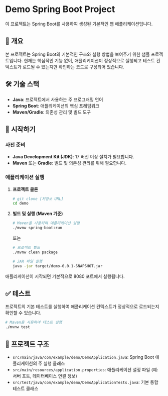# Demo Spring Boot Project

이 프로젝트는 Spring Boot를 사용하여 생성된 기본적인 웹 애플리케이션입니다.

## 📝 개요

본 프로젝트는 Spring Boot의 기본적인 구조와 실행 방법을 보여주기 위한 샘플 프로젝트입니다. 현재는 핵심적인 기능 없이, 애플리케이션이 정상적으로 실행되고 테스트 컨텍스트가 로드될 수 있는지만 확인하는 코드로 구성되어 있습니다.

## 🛠️ 기술 스택

- **Java**: 프로젝트에서 사용하는 주 프로그래밍 언어
- **Spring Boot**: 애플리케이션의 핵심 프레임워크
- **Maven/Gradle**: 의존성 관리 및 빌드 도구

## 🚀 시작하기

### 사전 준비

- **Java Development Kit (JDK)**: 17 버전 이상 설치가 필요합니다.
- **Maven** 또는 **Gradle**: 빌드 및 의존성 관리를 위해 필요합니다.

### 애플리케이션 실행

1.  **프로젝트 클론**
    ```bash
    # git clone [저장소 URL]
    cd demo
    ```

2.  **빌드 및 실행 (Maven 기준)**
    ```bash
    # Maven을 사용하여 애플리케이션 실행
    ./mvnw spring-boot:run
    ```
    또는
    ```bash
    # 프로젝트 빌드
    ./mvnw clean package

    # JAR 파일 실행
    java -jar target/demo-0.0.1-SNAPSHOT.jar
    ```

애플리케이션이 시작되면 기본적으로 8080 포트에서 실행됩니다.

## ✅ 테스트

프로젝트의 기본 테스트를 실행하여 애플리케이션 컨텍스트가 정상적으로 로드되는지 확인할 수 있습니다.

```bash
# Maven을 사용하여 테스트 실행
./mvnw test
```

## 📁 프로젝트 구조

- `src/main/java/com/example/demo/DemoApplication.java`: Spring Boot 애플리케이션의 주 실행 클래스
- `src/main/resources/application.properties`: 애플리케이션 설정 파일 (예: 서버 포트, 데이터베이스 연결 정보)
- `src/test/java/com/example/demo/DemoApplicationTests.java`: 기본 통합 테스트 클래스
